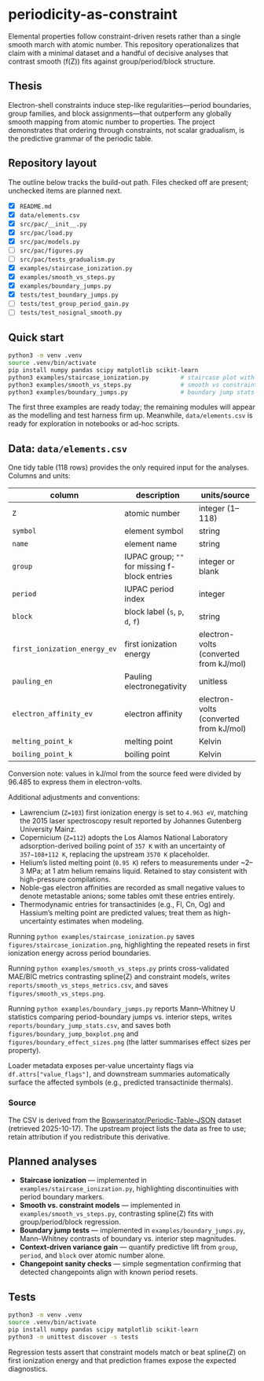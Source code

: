 # periodicity-as-constraint

Elemental properties follow constraint-driven resets rather than a single smooth march with atomic number. This repository operationalizes that claim with a minimal dataset and a handful of decisive analyses that contrast smooth (f(Z)) fits against group/period/block structure.

## Thesis
Electron-shell constraints induce step-like regularities—period boundaries, group families, and block assignments—that outperform any globally smooth mapping from atomic number to properties. The project demonstrates that ordering through constraints, not scalar gradualism, is the predictive grammar of the periodic table.

## Repository layout
The outline below tracks the build-out path. Files checked off are present; unchecked items are planned next.

- [x] `README.md`
- [x] `data/elements.csv`
- [x] `src/pac/__init__.py`
- [x] `src/pac/load.py`
- [x] `src/pac/models.py`
- [ ] `src/pac/figures.py`
- [ ] `src/pac/tests_gradualism.py`
- [x] `examples/staircase_ionization.py`
- [x] `examples/smooth_vs_steps.py`
- [x] `examples/boundary_jumps.py`
- [x] `tests/test_boundary_jumps.py`
- [ ] `tests/test_group_period_gain.py`
- [ ] `tests/test_nosignal_smooth.py`

## Quick start
```bash
python3 -m venv .venv
source .venv/bin/activate
pip install numpy pandas scipy matplotlib scikit-learn
python3 examples/staircase_ionization.py         # staircase plot with period boundaries (writes figures/staircase_ionization.png)
python3 examples/smooth_vs_steps.py              # smooth vs constraint comparison (metrics + diagnostic figure)
python3 examples/boundary_jumps.py               # boundary jump stats (CSV + boxplot + effect sizes)
```

The first three examples are ready today; the remaining modules will appear as the modelling and test harness firm up. Meanwhile, `data/elements.csv` is ready for exploration in notebooks or ad-hoc scripts.

## Data: `data/elements.csv`
One tidy table (118 rows) provides the only required input for the analyses. Columns and units:

| column | description | units/source |
| --- | --- | --- |
| `Z` | atomic number | integer (1–118) |
| `symbol` | element symbol | string |
| `name` | element name | string |
| `group` | IUPAC group; `""` for missing f-block entries | integer or blank |
| `period` | IUPAC period index | integer |
| `block` | block label (`s`, `p`, `d`, `f`) | string |
| `first_ionization_energy_ev` | first ionization energy | electron-volts (converted from kJ/mol) |
| `pauling_en` | Pauling electronegativity | unitless |
| `electron_affinity_ev` | electron affinity | electron-volts (converted from kJ/mol) |
| `melting_point_k` | melting point | Kelvin |
| `boiling_point_k` | boiling point | Kelvin |

Conversion note: values in kJ/mol from the source feed were divided by 96.485 to express them in electron-volts.

Additional adjustments and conventions:
- Lawrencium (`Z=103`) first ionization energy is set to `4.963 eV`, matching the 2015 laser spectroscopy result reported by Johannes Gutenberg University Mainz.
- Copernicium (`Z=112`) adopts the Los Alamos National Laboratory adsorption-derived boiling point of `357 K` with an uncertainty of `357−108+112 K`, replacing the upstream `3570 K` placeholder.
- Helium’s listed melting point (`0.95 K`) refers to measurements under ~2–3 MPa; at 1 atm helium remains liquid. Retained to stay consistent with high-pressure compilations.
- Noble-gas electron affinities are recorded as small negative values to denote metastable anions; some tables omit these entries entirely.
- Thermodynamic entries for transactinides (e.g., Fl, Cn, Og) and Hassium’s melting point are predicted values; treat them as high-uncertainty estimates when modeling.

Running `python examples/staircase_ionization.py` saves `figures/staircase_ionization.png`, highlighting the repeated resets in first ionization energy across period boundaries.

Running `python examples/smooth_vs_steps.py` prints cross-validated MAE/BIC metrics contrasting spline(Z) and constraint models, writes `reports/smooth_vs_steps_metrics.csv`, and saves `figures/smooth_vs_steps.png`.

Running `python examples/boundary_jumps.py` reports Mann–Whitney U statistics comparing period-boundary jumps vs. interior steps, writes `reports/boundary_jump_stats.csv`, and saves both `figures/boundary_jump_boxplot.png` and `figures/boundary_effect_sizes.png` (the latter summarises effect sizes per property).

Loader metadata exposes per-value uncertainty flags via `df.attrs["value_flags"]`, and downstream summaries automatically surface the affected symbols (e.g., predicted transactinide thermals).

### Source
The CSV is derived from the [Bowserinator/Periodic-Table-JSON](https://github.com/Bowserinator/Periodic-Table-JSON) dataset (retrieved 2025-10-17). The upstream project lists the data as free to use; retain attribution if you redistribute this derivative.

## Planned analyses
- **Staircase ionization** — implemented in `examples/staircase_ionization.py`, highlighting discontinuities with period boundary markers.
- **Smooth vs. constraint models** — implemented in `examples/smooth_vs_steps.py`, contrasting spline(Z) fits with group/period/block regression.
- **Boundary jump tests** — implemented in `examples/boundary_jumps.py`, Mann–Whitney contrasts of boundary vs. interior step magnitudes.
- **Context-driven variance gain** — quantify predictive lift from `group`, `period`, and `block` over atomic number alone.
- **Changepoint sanity checks** — simple segmentation confirming that detected changepoints align with known period resets.


## Tests
```bash
python3 -m venv .venv
source .venv/bin/activate
pip install numpy pandas scipy matplotlib scikit-learn
python3 -m unittest discover -s tests
```
Regression tests assert that constraint models match or beat spline(Z) on first ionization energy and that prediction frames expose the expected diagnostics.
